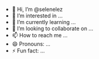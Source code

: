 - 👋 Hi, I’m @selenelez
- 👀 I’m interested in ...
- 🌱 I’m currently learning ...
- 💞️ I’m looking to collaborate on ...
- 📫 How to reach me ...
- 😄 Pronouns: ...
- ⚡ Fun fact: ...

<!---
selenelez/selenelez is a ✨ special ✨ repository because its `README.md` (this file) appears on your GitHub profile.
You can click the Preview link to take a look at your changes.
--->
